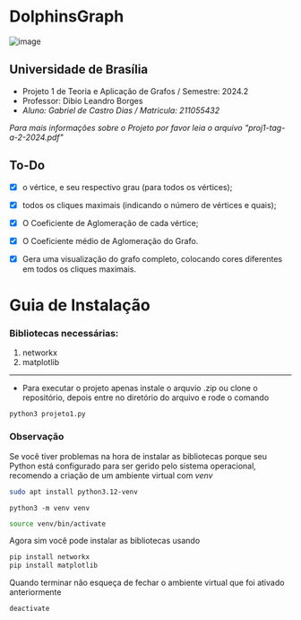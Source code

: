 # DolphinsGraph
![image](https://github.com/user-attachments/assets/dfad9149-cb02-4821-8b15-1ed1b413db16)
## Universidade de Brasília 

- Projeto 1 de Teoria e Aplicação de Grafos / Semestre: 2024.2
- Professor: Dibio Leandro Borges
- *Aluno: Gabriel de Castro Dias / Matricula: 211055432*

*Para mais informações sobre o Projeto por favor leia o arquivo "proj1-tag-a-2-2024.pdf"*
## To-Do

- [x] o vértice, e seu respectivo grau (para todos os vértices);
- [x]  todos os cliques maximais (indicando o número de vértices e quais);
- [x]  O Coeficiente de Aglomeração de cada vértice;
- [x]  O Coeficiente médio de Aglomeração do Grafo.
- [x]  Gera uma visualização do grafo completo, colocando cores diferentes em todos os cliques
maximais.


# Guia de Instalação
### Bibliotecas necessárias:
1. networkx
2. matplotlib

___
- Para executar o projeto apenas instale o arquvio .zip ou clone o repositório, depois entre no diretório do arquivo e rode o comando

```python3
python3 projeto1.py
```

### Observação
Se você tiver problemas na hora de instalar as bibliotecas porque seu Python está configurado para ser gerido pelo sistema operacional, recomendo a criação de um ambiente virtual com *venv*
```bash
sudo apt install python3.12-venv
```
```python3
python3 -m venv venv
```

```bash
source venv/bin/activate
```

Agora sim você pode instalar as bibliotecas usando
```bash
pip install networkx
pip install matplotlib
```
Quando terminar não esqueça de fechar o ambiente virtual que foi ativado anteriormente
```bash
deactivate
```



